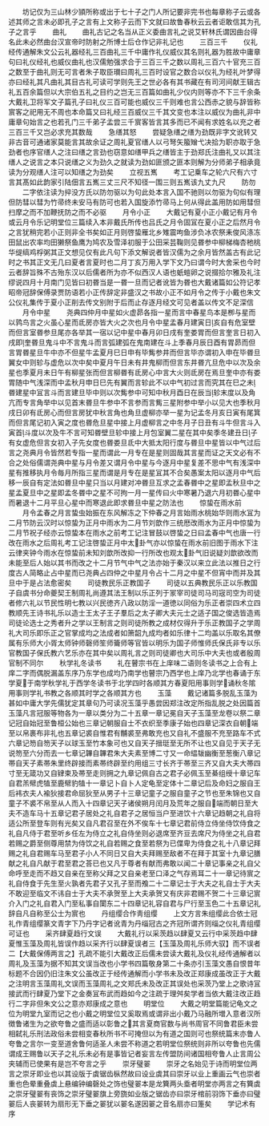 <!-- { "loadSidebar": true } -->
　　坊记仅为三山林少頴所称或出于七十子之门人所记要非完书也每章称子云或各述其师之言未必即孔子之言有上文称子云而下文就曰故鲁春秋云云者讵敢信其为孔子之言乎
　　曲礼
　　曲礼古记之名当从正义委曲言礼之说艾轩林氏谓因曲台得名此未必然曲台汉宣帝时防射之所博士后仓作记非礼记也
　　三百三千
　　仪礼经传通解朱文公云礼器经礼三百曲礼三千中庸作礼仪威仪其名则礼器为胜故中庸章句曰礼仪经礼也威仪曲礼也汉儒勉强求合于三百三千之数以周礼三百六十官充三百之数至于曲礼则无可言者朱子取臣瓉曰周礼三百时设官之数合以仪礼为经礼叶梦得亦曰经礼其凡曲礼其目古礼可读可学则先王之世必各有其书藏在有司河间献王辑古礼五百余篇但以大宗伯五礼之目约之岂无三百篇如曲礼少仪内则等亦不下三千余条大戴礼卫将军文子篇孔子曰礼仪三百可能也威仪三千则难也言公西赤之貌与辞皆称賔客之祀用无不周也本命篇又曰礼经三百威仪三千其文变也本注以威仪为曲礼非中庸章句始言之也若孔门三千弟子孟尝三千賔客皆言其多而已不闻有求姓名以充之者三百三千又岂必求充其数哉
　　急缮其怒
　　尝疑急缮之缮为劲既非字文讹转又非古音可通诸家莫能言其故余证之周礼夏官缮人以弓弩矢箙矰弋决拾为职亦取于急劲者也序官缮人之注曰缮之言劲也窃意如缮甲兵之缮皆主于劲郑氏注曲礼又以其注缮人之说言之本只说缮之义为劲久之就读为劲如匪颁之匪本则解为分师弟子相承竟读为分观缮人注可以知缮之为劲矣
　　立视五嶲
　　考工记乗车之轮六尺有六寸言其髙如此韵家引陆佃言五嶲三丈三尺不知径一围三则五嶲该九丈九尺
　　防勿
　　二字依注读为捽没方氏以防勿驱以为句此处本言入国不驰则以勿驱为句似有理但防彗以彗为竹帚终未安马有防可也若入国旋添竹帚马上何从得此盖用防如用彗但扫摩之而不加鞭抚防之而不必驱
　　月令小正
　　大戴记有夏小正小戴记有月令或云月令乐记明堂位三篇续入本非戴氏所传也吕氏之月令固冝在夏小正之后然月令之言犹稍完若小正则非全书矣如正月则啓蛰雁北乡雉震呴鱼涉负冰农祭耒俊风涤冻田鼠出农率均田獭祭鱼鹰为鸠农及雪泽初服于公田采芸鞠则见昬参中柳梯梅杏杝桃华缇缟鸡桴粥其正文想见仅有此凡句下添文解说者皆汉儒为之余月皆然盖古有此记时之书其正文无几曰夏者言夏时也二月丁亥万用入学下文乃曰谓今时大舍采也今时云者辞旨殊不古殆东汉以后儒者所为亦不似西汉人语也蚔螘卵之说掇拾尔雅及礼注缪说四月十月南门见皆曰初昬当是一昬一旦而记者讹皆为昬也大戴诸篇如公符记孝昭帝冠辞保傅录贾防语若小正传辞定非盛汉之书故小正不如月令之传于小戴也朱文公仪礼集传于夏小正削去传文别附于后而止存逐月经文可见者盖以传文不足深信
　　月令中星
　　尧典四仲月中星如火虚昴各指一星而言中春星鸟本是栁与星而以鹑鸟言之火虽心星而氐房亦皆大火之次也月令中星孟春月建寅日亥自有危室壁而但言室昬参旦尾亦各举其一宿以记中星中春月卯日戌有奎娄胃而但言奎言日初入戌即奎昬旦鬼斗中不言鬼斗而言弧建弧在鬼南建在斗上季春月辰日酉有胃昴而但言胃昬星旦牛中亦不但星牛孟夏月巳日申有毕觜参井而但言毕亦谓初入申在毕昬旦翼女中则轸与虚危以次中矣中夏月午日未有井鬼柳而但言东井昬亢旦危中以次及余星也季夏月未日午有柳星张而但言柳昬有氐房心中言大火则氐房在焉旦奎中亦有娄胃随中气浅深而中孟秋月申日巳先有翼而言轸此不以中气初过言而究其在巳之未昬建星中冝言斗而言建旦毕中则以次觜参中可知中秋月酉日在辰当轸末度以及角亢而专言角举中以见首末昬旦牛参中不言参而言觜三星附参中举小以见大也季秋月戌日卯有氐房心而但言房犹中秋言角也角旦虚柳亦举一星为记孟冬月亥日寅有尾箕而但言尾记初入寅之度也昬危旦星中接上月虚柳言之中冬月子日丑有斗牛但言斗入寅首斗度以次及牛不言可知昬壁旦轸中接上月包室翼二星在其中矣季冬建丑日子有女虚危但言女初入子先女度也昬娄旦氐中大抵太阳行度与昬旦中星皆以中气过后言之尧典月令皆然若专指一星而谓此一月专在是星则固哉其言星而证之天文必有不合之处俗儒谓尧典中星与月令差又谓月令中星与今逐月中星复差不思中气有浅深中星有推移执月令毎月所指三星而谓是月专在是星冝其不合矣愚案太阳以逐月中气后移一辰自有定法如昬旦中星只当以月建对冲昬旦互求之孟春昬中之星即孟秋旦中之星孟夏旦中之星即孟冬昬中之星不可拘一月一星传曰火中寒暑乃退六月初昬心星中而暑退十二月平旦心星中而寒退此即求昬旦中星之防法也
　　惊蛰在雨水前
　　月令孟春之月言蛰虫始振在东风解冻之下仲春之月言始雨水桃始华则雨水冝为二月节防云汉时以惊蛰为正月中雨水为二月节刘歆作三统厯改雨水为正月中惊蛰为二月节祝子经亦云惊蛰本在雨水之前考工记注冒鼓以啓蛰之日曰孟春中气也唐一行改在雨水之后周礼考工记注啓蛰正月中太卦气亦以惊蛰在雨水前旧图于雨水下注云律夹钟今雨水在惊蛰前未知刘歆所改抑一行所改也观太卦气旧说疑刘歆欲改而未能至后人始以其书而改之十二月节气中气之法亦始于秦汉以来立此法以推日之行度古人简略止占中星而已尧典占四仲之中星月令占十二月之中星不但宵中而并及其旦中于是占法愈密矣
　　司徒教民乐正教国子
　　司徒以五典教民乐正以乐教国子自虞书分命夔契王制周礼尚遵其法王制以乐正列于冡宰司徒司马司宼司空为司徒者修六礼以节民性明七教以兴民徳齐八政以防淫一道徳以同俗为乐正者崇四术立四教顺先王诗书礼乐以造士王太子王子羣后之太子卿大夫元士之适子国之俊选皆造焉司徒论选士之秀者升之学以王制言之则司徒所教之成材仅得升于乐正教国子之学周礼大司乐即乐正之官掌成均之法成者如箫韶九成均者如乐律十二均盖以乐取名其僚属有乐师大小胥太师钟师磬师笙师籥师等官皆以明乐为国子师惟师氏保氏非专以乐官教国子保氏教六艺乐亦在其中矣以周礼言之则司徒卿也大司乐中大夫也或者殷周官制不同尔
　　秋学礼冬读书
　　礼在瞽宗书在上庠味二语则冬读书之上合有上庠二字而偶脱漏盖东序乃东学也成均乃南学也瞽宗乃西学也上庠乃北学也春诵于东学夏于南学秋学礼于西学冬读书于北学四时各顺其方春夏阳用事则学诵秋冬隂用事则学礼书教之各顺其时学之各顺其方也
　　玉藻
　　戴记诸篇多脱乱玉藻为甚如中庸大学先儒犹定其章句乃可读况玉藻乎愚尝因郑注改定所指乱脱之处因篇首玉藻凡言冠服等物各为一章以类分为二十五章一章记冕自天子玉藻至龙卷以祭二章记冠自始冠至鲁桓公始也三章记朝服自士不衣织至季康子始也四章记深衣自朝端至以帛裹布非礼也五章记裘自惟君有黼裘至弗敢充也又自礼不盛服不充至路车不式六章记笏自笏天子以球玉至竹本象可也又自天子搢珽至无所不让也又自见于天子无说笏至六分而去一七章记韠自韠君朱大夫素至博二寸又一命緼韨幽衡至葱衡八章记帯自天子素帯朱里终辟接而素帯终辟至约用组三寸长齐于帯至三齐又自大夫大帯四寸至无箴功又自肄束及帯至走则拥之九章记佩自古之君子必佩玉至綦组绶十章记车自君羔幦虎犆至鹿幦豹犆十一章记卜自卜人定龟至定体十二章记后及命妇之服自王后袆衣夫人褕狄接君命屈狄至从男子十三章记童子之服自童子之节也至朱锦也又自童子不裘不帛至从人而入十四章记天子诸侯朔月闰月及荒年之服自端而朝日至大夫不造车马十五章记君子居处之礼自君子之居恒当户至进饮十六章记趋朝之礼自将适公所至登车则有光矣又自凡君召至在外不俟车十七章记君前侍立侍坐侍饮侍食之礼自凡侍于君至听乡任左为侍立之礼自侍坐则必退席至齐豆去席尺为侍坐之礼自君若赐之爵至侧尊用禁为侍饮之礼自若赐之食至若祭为已偞卑为侍食之礼十八章记拜赐之礼自君赐车马至君子小人不同日又自大夫拜赐至敌者不在拜于其室十九章记膳献之礼自凡献于君至君之荅已也又凡于尊者有献而弗敢以闻二十章记事亲之礼自父命呼至走而不趋又自亲在至称父拜之又自亲老至口泽之气存焉耳二十一章记待賔之礼自侍食于先生至火孰者先君子又孔子至而飧二十二章记士于大夫之礼自士于大夫不敢迎至临文不讳自士于大夫不承贺至上大夫承贺又有庆非君赐不贺二十三章记賔介入门之礼自君入门至私事自闑东二十四章记礼容自君与尸行至玉色二十五章记礼辞自凡自称至公士为賔也
　　丹组缨合作靑组缨
　　上文方言朱组缨此合依士冠礼作青组缨篆文青字下乃丹字记者讹青为丹缁冠古之齐冠所谓齐则缁之仪礼青组缨可证也
　　采齐肆夏趋行文误
　　大戴礼行以采茨趋以肆夏又云行中采茨趋中肆夏惟玉藻及周礼皆误作趋以采齐行以肆夏误者三【玉藻及周礼乐师大驭】而不误者二【大戴保傅两言之】孔疏不能引大戴改正后儒未尝读大戴礼及仪礼经传通解者以周礼及玉藻为据不知其文误当改也小学书四篇敬身第二十条亦引玉藻文愚自恨昔年标题不合因仍旧注朱文公虽改正于经传通解而小学书未及改正郑康成虽改正于大戴之注明言玉藻周礼文误而玉藻周礼之文郑氏未及改正其误处也采茨乃堂上之歌诗冝接武而行肆夏乃堂下之金奏冝布武而趋如今之注疏于理舛矣学者当依大戴注改正趋行二字非但朱文公之意亦郑康成之意也
　　明堂位
　　大戴之明堂篇能记龟文之位为明堂九室而记之也小戴之明堂位又奚取焉或谓非出小戴乃马融所増入意者汉所徴鲁诸生为之欲夸鲁之盛而适以彰鲁之其言夏商官数与尚书周官不同鲁君臣未尝相弑礼乐刑法政俗未尝相变春秋所书不可掩但以为有道之国则可也祭统篇末亦鲁人夸鲁之言尔一变至道舍鲁何适圣人未尝不称道之若明堂位祭统则非所以夸鲁也先儒谓成王赐鲁以天子之礼乐未必有是事皆记者妄言左传盟防间诸国相夸鲁人止言周公夹辅而已使果有是岂不夸言之乎
　　崇牙璧翣
　　崇牙之名始见于诗而明堂位两言之崇牙即业也以其设版于虡锯齿枞然故曰设业虡其曰崇牙以业上重画云气也崇者重也色晕重叠虡上悬编钟编磬处之饰也璧翣本是龙簨两头埀者明堂亦两言之有簨虡之崇牙璧翣有丧饰之崇牙璧翣旗上旁旒如业版之锯齿亦曰崇牙棺前羽饰下垂亦曰璧翣后人丧翣转为扇形无下垂之翣犹以翣名遂因翣之音名扇亦曰箑矣
　　学记术有序
